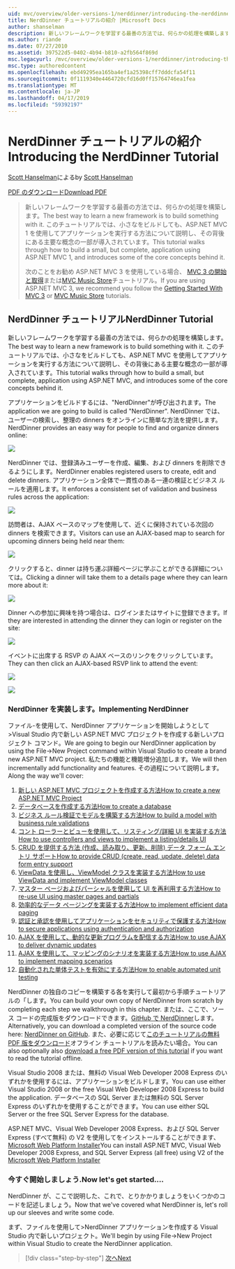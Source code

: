 ```yaml
---
uid: mvc/overview/older-versions-1/nerddinner/introducing-the-nerddinner-tutorial
title: NerdDinner チュートリアルの紹介 |Microsoft Docs
author: shanselman
description: 新しいフレームワークを学習する最善の方法では、何らかの処理を構築します。 このチュートリアル ASP.NE を使用して、サイズは小さいが完了すると、アプリケーションを構築する方法について説明しています.
ms.author: riande
ms.date: 07/27/2010
ms.assetid: 397522d5-0402-4b94-b810-a2fb564f869d
msc.legacyurl: /mvc/overview/older-versions-1/nerddinner/introducing-the-nerddinner-tutorial
msc.type: authoredcontent
ms.openlocfilehash: ebd49295ea165ba4ef1a25398cff7dddcfa54f11
ms.sourcegitcommit: 0f1119340e4464720cfd16d0ff15764746ea1fea
ms.translationtype: MT
ms.contentlocale: ja-JP
ms.lasthandoff: 04/17/2019
ms.locfileid: "59392197"
---
```

# <a name="introducing-the-nerddinner-tutorial"></a><span data-ttu-id="d096b-104">NerdDinner チュートリアルの紹介</span><span class="sxs-lookup"><span data-stu-id="d096b-104">Introducing the NerdDinner Tutorial</span></span>

<span data-ttu-id="d096b-105">[Scott Hanselman](https://github.com/shanselman)による</span><span class="sxs-lookup"><span data-stu-id="d096b-105">by [Scott Hanselman](https://github.com/shanselman)</span></span>

[<span data-ttu-id="d096b-106">PDF のダウンロード</span><span class="sxs-lookup"><span data-stu-id="d096b-106">Download PDF</span></span>](http://aspnetmvcbook.s3.amazonaws.com/aspnetmvc-nerdinner_v1.pdf)

> <span data-ttu-id="d096b-107">新しいフレームワークを学習する最善の方法では、何らかの処理を構築します。</span><span class="sxs-lookup"><span data-stu-id="d096b-107">The best way to learn a new framework is to build something with it.</span></span> <span data-ttu-id="d096b-108">このチュートリアルでは、小さなをビルドしても、ASP.NET MVC 1 を使用してアプリケーションを実行する方法について説明し、その背後にある主要な概念の一部が導入されています。</span><span class="sxs-lookup"><span data-stu-id="d096b-108">This tutorial walks through how to build a small, but complete, application using ASP.NET MVC 1, and introduces some of the core concepts behind it.</span></span>
> 
> <span data-ttu-id="d096b-109">次のことをお勧め ASP.NET MVC 3 を使用している場合、 [MVC 3 の開始と取得](../../older-versions/getting-started-with-aspnet-mvc3/cs/intro-to-aspnet-mvc-3.md)または[MVC Music Store](../../older-versions/mvc-music-store/mvc-music-store-part-1.md)チュートリアル。</span><span class="sxs-lookup"><span data-stu-id="d096b-109">If you are using ASP.NET MVC 3, we recommend you follow the [Getting Started With MVC 3](../../older-versions/getting-started-with-aspnet-mvc3/cs/intro-to-aspnet-mvc-3.md) or [MVC Music Store](../../older-versions/mvc-music-store/mvc-music-store-part-1.md) tutorials.</span></span>


## <a name="nerddinner-tutorial"></a><span data-ttu-id="d096b-110">NerdDinner チュートリアル</span><span class="sxs-lookup"><span data-stu-id="d096b-110">NerdDinner Tutorial</span></span>

<span data-ttu-id="d096b-111">新しいフレームワークを学習する最善の方法では、何らかの処理を構築します。</span><span class="sxs-lookup"><span data-stu-id="d096b-111">The best way to learn a new framework is to build something with it.</span></span> <span data-ttu-id="d096b-112">このチュートリアルでは、小さなをビルドしても、ASP.NET MVC を使用してアプリケーションを実行する方法について説明し、その背後にある主要な概念の一部が導入されています。</span><span class="sxs-lookup"><span data-stu-id="d096b-112">This tutorial walks through how to build a small, but complete, application using ASP.NET MVC, and introduces some of the core concepts behind it.</span></span>

<span data-ttu-id="d096b-113">アプリケーションをビルドするには、"NerdDinner"が呼び出されます。</span><span class="sxs-lookup"><span data-stu-id="d096b-113">The application we are going to build is called "NerdDinner".</span></span> <span data-ttu-id="d096b-114">NerdDinner では、ユーザーの検索し、整理の dinners をオンラインに簡単な方法を提供します。</span><span class="sxs-lookup"><span data-stu-id="d096b-114">NerdDinner provides an easy way for people to find and organize dinners online:</span></span>

![](introducing-the-nerddinner-tutorial/_static/image1.png)

<span data-ttu-id="d096b-115">NerdDinner では、登録済みユーザーを作成、編集、および dinners を削除できるようにします。</span><span class="sxs-lookup"><span data-stu-id="d096b-115">NerdDinner enables registered users to create, edit and delete dinners.</span></span> <span data-ttu-id="d096b-116">アプリケーション全体で一貫性のある一連の検証とビジネス ルールを適用します。</span><span class="sxs-lookup"><span data-stu-id="d096b-116">It enforces a consistent set of validation and business rules across the application:</span></span>

![](introducing-the-nerddinner-tutorial/_static/image2.png)

<span data-ttu-id="d096b-117">訪問者は、AJAX ベースのマップを使用して、近くに保持されている次回の dinners を検索できます。</span><span class="sxs-lookup"><span data-stu-id="d096b-117">Visitors can use an AJAX-based map to search for upcoming dinners being held near them:</span></span>

![](introducing-the-nerddinner-tutorial/_static/image3.png)

<span data-ttu-id="d096b-118">クリックすると、dinner は持ち運ぶ詳細ページに学ぶことができる詳細については。</span><span class="sxs-lookup"><span data-stu-id="d096b-118">Clicking a dinner will take them to a details page where they can learn more about it:</span></span>

![](introducing-the-nerddinner-tutorial/_static/image4.png)

<span data-ttu-id="d096b-119">Dinner への参加に興味を持つ場合は、ログインまたはサイトに登録できます。</span><span class="sxs-lookup"><span data-stu-id="d096b-119">If they are interested in attending the dinner they can login or register on the site:</span></span>

![](introducing-the-nerddinner-tutorial/_static/image5.png)

<span data-ttu-id="d096b-120">イベントに出席する RSVP の AJAX ベースのリンクをクリックしています。</span><span class="sxs-lookup"><span data-stu-id="d096b-120">They can then click an AJAX-based RSVP link to attend the event:</span></span>

![](introducing-the-nerddinner-tutorial/_static/image6.png)

![](introducing-the-nerddinner-tutorial/_static/image7.png)

### <a name="implementing-nerddinner"></a><span data-ttu-id="d096b-121">NerdDinner を実装します。</span><span class="sxs-lookup"><span data-stu-id="d096b-121">Implementing NerdDinner</span></span>

<span data-ttu-id="d096b-122">ファイル-を使用して、NerdDinner アプリケーションを開始しようとして&gt;Visual Studio 内で新しい ASP.NET MVC プロジェクトを作成する新しいプロジェクト コマンド。</span><span class="sxs-lookup"><span data-stu-id="d096b-122">We are going to begin our NerdDinner application by using the File-&gt;New Project command within Visual Studio to create a brand new ASP.NET MVC project.</span></span> <span data-ttu-id="d096b-123">私たちの機能と機能増分追加します。</span><span class="sxs-lookup"><span data-stu-id="d096b-123">We will then incrementally add functionality and features.</span></span> <span data-ttu-id="d096b-124">その過程について説明します。</span><span class="sxs-lookup"><span data-stu-id="d096b-124">Along the way we'll cover:</span></span>

1. [<span data-ttu-id="d096b-125">新しい ASP.NET MVC プロジェクトを作成する方法</span><span class="sxs-lookup"><span data-stu-id="d096b-125">How to create a new ASP.NET MVC Project</span></span>](create-a-new-aspnet-mvc-project.md)
2. [<span data-ttu-id="d096b-126">データベースを作成する方法</span><span class="sxs-lookup"><span data-stu-id="d096b-126">How to create a database</span></span>](create-a-database.md)
3. [<span data-ttu-id="d096b-127">ビジネス ルール検証でモデルを構築する方法</span><span class="sxs-lookup"><span data-stu-id="d096b-127">How to build a model with business rule validations</span></span>](build-a-model-with-business-rule-validations.md)
4. [<span data-ttu-id="d096b-128">コント ローラーとビューを使用して、リスティング/詳細 UI を実装する方法</span><span class="sxs-lookup"><span data-stu-id="d096b-128">How to use controllers and views to implement a listing/details UI</span></span>](use-controllers-and-views-to-implement-a-listingdetails-ui.md)
5. [<span data-ttu-id="d096b-129">CRUD を提供する方法 (作成、読み取り、更新、削除) データ フォーム エントリ サポート</span><span class="sxs-lookup"><span data-stu-id="d096b-129">How to provide CRUD (create, read, update, delete) data form entry support</span></span>](provide-crud-create-read-update-delete-data-form-entry-support.md)
6. [<span data-ttu-id="d096b-130">ViewData を使用し、ViewModel クラスを実装する方法</span><span class="sxs-lookup"><span data-stu-id="d096b-130">How to use ViewData and implement ViewModel classes</span></span>](use-viewdata-and-implement-viewmodel-classes.md)
7. [<span data-ttu-id="d096b-131">マスター ページおよびパーシャルを使用して UI を再利用する方法</span><span class="sxs-lookup"><span data-stu-id="d096b-131">How to re-use UI using master pages and partials</span></span>](re-use-ui-using-master-pages-and-partials.md)
8. [<span data-ttu-id="d096b-132">効率的なデータ ページングを実装する方法</span><span class="sxs-lookup"><span data-stu-id="d096b-132">How to implement efficient data paging</span></span>](implement-efficient-data-paging.md)
9. [<span data-ttu-id="d096b-133">認証と承認を使用してアプリケーションをセキュリティで保護する方法</span><span class="sxs-lookup"><span data-stu-id="d096b-133">How to secure applications using authentication and authorization</span></span>](secure-applications-using-authentication-and-authorization.md)
10. [<span data-ttu-id="d096b-134">AJAX を使用して、動的な更新プログラムを配信する方法</span><span class="sxs-lookup"><span data-stu-id="d096b-134">How to use AJAX to deliver dynamic updates</span></span>](use-ajax-to-deliver-dynamic-updates.md)
11. [<span data-ttu-id="d096b-135">AJAX を使用して、マッピングのシナリオを実装する方法</span><span class="sxs-lookup"><span data-stu-id="d096b-135">How to use AJAX to implement mapping scenarios</span></span>](use-ajax-to-implement-mapping-scenarios.md)
12. [<span data-ttu-id="d096b-136">自動化された単体テストを有効にする方法</span><span class="sxs-lookup"><span data-stu-id="d096b-136">How to enable automated unit testing</span></span>](enable-automated-unit-testing.md)

<span data-ttu-id="d096b-137">NerdDinner の独自のコピーを構築する各を実行して最初から手順チュートリアルの「します。</span><span class="sxs-lookup"><span data-stu-id="d096b-137">You can build your own copy of NerdDinner from scratch by completing each step we walkthrough in this chapter.</span></span> <span data-ttu-id="d096b-138">または、ここで、ソース コードの完成版をダウンロードできます。[GitHub で NerdDinner](https://github.com/AspNetMVPSamples/NerdDinner)します。</span><span class="sxs-lookup"><span data-stu-id="d096b-138">Alternatively, you can download a completed version of the source code here: [NerdDinner on GitHub](https://github.com/AspNetMVPSamples/NerdDinner).</span></span> <span data-ttu-id="d096b-139">また、必要に応じて[このチュートリアルの無料 PDF 版をダウンロード](http://aspnetmvcbook.s3.amazonaws.com/aspnetmvc-nerdinner_v1.pdf)オフライン チュートリアルを読みたい場合。</span><span class="sxs-lookup"><span data-stu-id="d096b-139">You can also optionally also [download a free PDF version of this tutorial](http://aspnetmvcbook.s3.amazonaws.com/aspnetmvc-nerdinner_v1.pdf) if you want to read the tutorial offline.</span></span>

<span data-ttu-id="d096b-140">Visual Studio 2008 または、無料の Visual Web Developer 2008 Express のいずれかを使用するには、アプリケーションをビルドします。</span><span class="sxs-lookup"><span data-stu-id="d096b-140">You can use either Visual Studio 2008 or the free Visual Web Developer 2008 Express to build the application.</span></span> <span data-ttu-id="d096b-141">データベースの SQL Server または無料の SQL Server Express のいずれかを使用することができます。</span><span class="sxs-lookup"><span data-stu-id="d096b-141">You can use either SQL Server or the free SQL Server Express for the database.</span></span>

<span data-ttu-id="d096b-142">ASP.NET MVC、Visual Web Developer 2008 Express、および SQL Server Express (すべて無料) の V2 を使用してをインストールすることができます、 [Microsoft Web Platform Installer](https://www.microsoft.com/web/downloads/platform.aspx)</span><span class="sxs-lookup"><span data-stu-id="d096b-142">You can install ASP.NET MVC, Visual Web Developer 2008 Express, and SQL Server Express (all free) using V2 of the [Microsoft Web Platform Installer](https://www.microsoft.com/web/downloads/platform.aspx)</span></span>

### <a name="now-lets-get-started"></a><span data-ttu-id="d096b-143">今すぐ開始しましょう.</span><span class="sxs-lookup"><span data-stu-id="d096b-143">Now let's get started....</span></span>

<span data-ttu-id="d096b-144">NerdDinner が、ここで説明した、これで、とりかかりましょうをいくつかのコードを記述しましょう。</span><span class="sxs-lookup"><span data-stu-id="d096b-144">Now that we've covered what NerdDinner is, let's roll up our sleeves and write some code.</span></span>

<span data-ttu-id="d096b-145">まず、ファイルを使用して&gt;NerdDinner アプリケーションを作成する Visual Studio 内で新しいプロジェクト。</span><span class="sxs-lookup"><span data-stu-id="d096b-145">We'll begin by using File-&gt;New Project within Visual Studio to create the NerdDinner application.</span></span>

> [!div class="step-by-step"]
> [<span data-ttu-id="d096b-146">次へ</span><span class="sxs-lookup"><span data-stu-id="d096b-146">Next</span></span>](create-a-new-aspnet-mvc-project.md)
